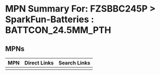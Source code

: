 



# MPN Summary For: FZSBBC245P > SparkFun-Batteries : BATTCON_24.5MM_PTH

## MPNs
  

|MPN|Direct Links|Search Links|
| :--- | :--- | :--- |
||||
